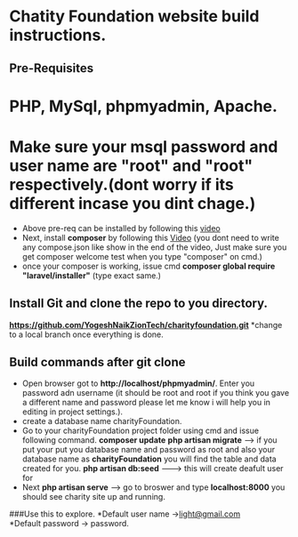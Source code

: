 # Chatity Foundation website build instructions.

## Pre-Requisites

# PHP, MySql, phpmyadmin, Apache.
# Make sure your msql password and user name are "root" and "root" respectively.(dont worry if its different incase you dint chage.)
* Above pre-req can be installed by following this <a href="https://www.youtube.com/watch?v=dfly7eNym4Y">video<a/>
* Next, install **composer** by following this <a href="https://www.youtube.com/watch?v=ZocYVPP3nQY">Video</a> (you dont need to write any compose.json like show in the end of the video, Just make sure you get composer welcome test when you type "composer" on cmd.)
* once your composer is working, issue cmd **composer global require "laravel/installer"** (type exact same.)

## Install Git and clone the repo to you directory.
**https://github.com/YogeshNaikZionTech/charityfoundation.git**
*change to a local branch once everything is done.


## Build commands after git clone
* Open browser got to **http://localhost/phpmyadmin/**. Enter you password adn username (it should be root and root if you think you gave a different name and password please let me know i will help you in editing in project settings.).
* create a database name charityFoundation.
* Go to your charityFoundation project folder using cmd and issue following command.
**composer update**
**php artisan migrate** --> if you put your put you database name and password as root and also your database name as **charityFoundation** you will find the table and data created for you.
**php artisan db:seed** ---> this will create deafult user for 
* Next **php artisan serve** --> go to broswer and type **localhost:8000** you should see charity site up and running.


###Use this to explore.
*Default user name ->light@gmail.com<br>
*Default password -> password.



